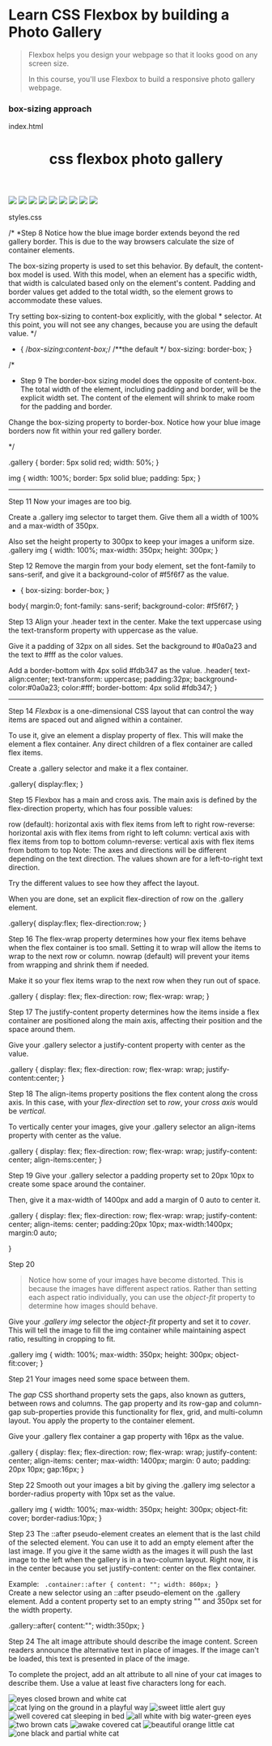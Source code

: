# Learn CSS Flexbox by building a Photo Gallery

> Flexbox helps you design your webpage so that it looks good on any screen size.
>
>In this course, you'll use Flexbox to build a responsive photo gallery webpage.

### box-sizing approach

index.html
<!DOCTYPE html>
<html lang="en">
  <head>
    <meta charset="utf-8">
    <meta name="viewport" content="width=device-width, initial-scale=1.0">
    <title>Photo Gallery</title>
    <link rel="stylesheet" href="./styles.css">
  </head>
  <body>
    <header class="header">
      <h1>css flexbox photo gallery</h1>
    </header>
    <div class="gallery">
      <img src="https://cdn.freecodecamp.org/curriculum/css-photo-gallery/1.jpg">
      <img src="https://cdn.freecodecamp.org/curriculum/css-photo-gallery/2.jpg">
      <img src="https://cdn.freecodecamp.org/curriculum/css-photo-gallery/3.jpg">
      <img src="https://cdn.freecodecamp.org/curriculum/css-photo-gallery/4.jpg">
      <img src="https://cdn.freecodecamp.org/curriculum/css-photo-gallery/5.jpg">
      <img src="https://cdn.freecodecamp.org/curriculum/css-photo-gallery/6.jpg">
      <img src="https://cdn.freecodecamp.org/curriculum/css-photo-gallery/7.jpg">
      <img src="https://cdn.freecodecamp.org/curriculum/css-photo-gallery/8.jpg">
      <img src="https://cdn.freecodecamp.org/curriculum/css-photo-gallery/9.jpg">
    </div>
  </body>
</html>

styles.css

/*
*Step 8
Notice how the blue image border extends beyond the red gallery border. This is due to the way browsers calculate the size of container elements.

The box-sizing property is used to set this behavior. By default, the content-box model is used. With this model, when an element has a specific width, that width is calculated based only on the element's content. Padding and border values get added to the total width, so the element grows to accommodate these values.

Try setting box-sizing to content-box explicitly, with the global * selector. At this point, you will not see any changes, because you are using the default value.
 */

* {
    /*box-sizing:content-box;*/ /**the default */
  box-sizing: border-box;
}

/*
* Step 9
The border-box sizing model does the opposite of content-box. The total width of the element, including padding and border, will be the explicit width set. The content of the element will shrink to make room for the padding and border.

Change the box-sizing property to border-box. Notice how your blue image borders now fit within your red gallery border.

 */

.gallery {
  border: 5px solid red;
  width: 50%;
}

img {
  width: 100%;
  border: 5px solid blue;
  padding: 5px;
}

<hr>

Step 11
Now your images are too big.

Create a .gallery img selector to target them. Give them all a width of 100% and a max-width of 350px.

Also set the height property to 300px to keep your images a uniform size.
.gallery img {
  width: 100%;
  max-width: 350px;
  height: 300px;
}


Step 12
Remove the margin from your body element, set the font-family to sans-serif, and give it a background-color of #f5f6f7 as the value.
* {
  box-sizing: border-box;
}

body{
  margin:0;
  font-family: sans-serif;
  background-color: #f5f6f7;
}


Step 13
Align your .header text in the center. Make the text uppercase using the text-transform property with uppercase as the value.

Give it a padding of 32px on all sides. Set the background to #0a0a23 and the text to #fff as the color values.

Add a border-bottom with 4px solid #fdb347 as the value.
.header{
  text-align:center;
  text-transform: uppercase;
  padding:32px;
  background-color:#0a0a23;
  color:#fff;
  border-bottom: 4px solid #fdb347;
}

<hr>

Step 14
*Flexbox* is a one-dimensional CSS layout that can control the way items are spaced out and aligned within a container.

To use it, give an element a display property of flex. This will make the element a flex container. Any direct children of a flex container are called flex items.

Create a .gallery selector and make it a flex container.

.gallery{
  display:flex;
}


Step 15
Flexbox has a main and cross axis. The main axis is defined by the flex-direction property, which has four possible values:

row (default): horizontal axis with flex items from left to right
row-reverse: horizontal axis with flex items from right to left
column: vertical axis with flex items from top to bottom
column-reverse: vertical axis with flex items from bottom to top
Note: The axes and directions will be different depending on the text direction. The values shown are for a left-to-right text direction.

Try the different values to see how they affect the layout.

When you are done, set an explicit flex-direction of row on the .gallery element.

.gallery{
  display:flex;
  flex-direction:row;
}


Step 16
The flex-wrap property determines how your flex items behave when the flex container is too small. Setting it to wrap will allow the items to wrap to the next row or column. nowrap (default) will prevent your items from wrapping and shrink them if needed.

Make it so your flex items wrap to the next row when they run out of space.

.gallery {
  display: flex;
  flex-direction: row;
  flex-wrap: wrap;
}


Step 17
The justify-content property determines how the items inside a flex container are positioned along the main axis, affecting their position and the space around them.

Give your .gallery selector a justify-content property with center as the value.

.gallery {
  display: flex;
  flex-direction: row;
  flex-wrap: wrap;
  justify-content:center;
}


Step 18
The align-items property positions the flex content along the cross axis. In this case, with your *flex-direction* set to *row*, your *cross axis* would be *vertical*.

To vertically center your images, give your .gallery selector an align-items property with center as the value.

.gallery {
  display: flex;
  flex-direction: row;
  flex-wrap: wrap;
  justify-content: center;
  align-items:center;
}


Step 19
Give your .gallery selector a padding property set to 20px 10px to create some space around the container.

Then, give it a max-width of 1400px and add a margin of 0 auto to center it.

.gallery {
  display: flex;
  flex-direction: row;
  flex-wrap: wrap;
  justify-content: center;
  align-items: center;
  padding:20px 10px;
  max-width:1400px;
  margin:0 auto;

}



Step 20
> Notice how some of your images have become distorted. This is because the images have different aspect ratios. Rather than setting each aspect ratio individually, you can use the *object-fit* property to determine how images should behave.

Give your *.gallery img* selector the *object-fit* property and set it to *cover*. This will tell the image to fill the img container while maintaining aspect ratio, resulting in cropping to fit.

.gallery img {
  width: 100%;
  max-width: 350px;
  height: 300px;
  object-fit:cover;
}



Step 21
Your images need some space between them.

The *gap* CSS shorthand property sets the gaps, also known as gutters, between rows and columns. The gap property and its row-gap and column-gap sub-properties provide this functionality for flex, grid, and multi-column layout. You apply the property to the container element.

Give your .gallery flex container a gap property with 16px as the value.

.gallery {
  display: flex;
  flex-direction: row;
  flex-wrap: wrap;
  justify-content: center;
  align-items: center;
  max-width: 1400px;
  margin: 0 auto;
  padding: 20px 10px;
  gap:16px;
}


Step 22
Smooth out your images a bit by giving the .gallery img selector a border-radius property with 10px set as the value.

.gallery img {
  width: 100%;
  max-width: 350px;
  height: 300px;
  object-fit: cover;
  border-radius:10px;
}



Step 23
The ::after pseudo-element creates an element that is the last child of the selected element. You can use it to add an empty element after the last image. If you give it the same width as the images it will push the last image to the left when the gallery is in a two-column layout. Right now, it is in the center because you set justify-content: center on the flex container.

Example:
<code>
.container::after {
  content: "";
  width: 860px;
}
</code>
Create a new selector using an ::after pseudo-element on the .gallery element. Add a content property set to an empty string "" and 350px set for the width property.

.gallery::after{
  content:"";
  width:350px;
}



Step 24
The alt image attribute should describe the image content. Screen readers announce the alternative text in place of images. If the image can't be loaded, this text is presented in place of the image.

To complete the project, add an alt attribute to all nine of your cat images to describe them. Use a value at least five characters long for each.

<img src="https://cdn.freecodecamp.org/curriculum/css-photo-gallery/1.jpg" alt="eyes closed brown and white cat">
<img src="https://cdn.freecodecamp.org/curriculum/css-photo-gallery/2.jpg" alt="cat lying on the ground in a playful way">
      <img src="https://cdn.freecodecamp.org/curriculum/css-photo-gallery/3.jpg" alt="sweet little alert guy">
      <img src="https://cdn.freecodecamp.org/curriculum/css-photo-gallery/4.jpg" alt="well covered cat sleeping in bed">
      <img src="https://cdn.freecodecamp.org/curriculum/css-photo-gallery/5.jpg" alt="all white with big water-green eyes">
      <img src="https://cdn.freecodecamp.org/curriculum/css-photo-gallery/6.jpg" alt="two brown cats">
      <img src="https://cdn.freecodecamp.org/curriculum/css-photo-gallery/7.jpg" alt="awake covered cat">
      <img src="https://cdn.freecodecamp.org/curriculum/css-photo-gallery/8.jpg" alt="beautiful orange little cat">
      <img src="https://cdn.freecodecamp.org/curriculum/css-photo-gallery/9.jpg" alt="one black and partial white cat">



































































